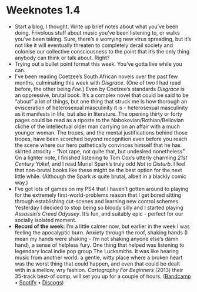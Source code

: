# Weeknotes 1.4

- Start a blog, I thought. Write up brief notes about what you’ve been doing. Frivolous stuff about music you’ve been listening to, or walks you’ve been taking. Sure, there’s a worrying new virus spreading, but it’s not like it will eventually threaten to completely derail society and colonise our collective consciousness to the point that it’s the only thing anybody can think or talk about. Right?
- Trying out a bullet point format this week. You’ve gotta live while you can.
- I’ve been reading Coetzee’s South African novels over the past few months, culminating this week with *Disgrace*. (One of two I had read before, the other being *Foe*.) Even by Coetzee’s standards *Disgrace* is an oppressive, brutal book. It’s a complex novel that could be said to be “about” a lot of things, but one thing that struck me is how thorough an evisceration of heterosexual masculinity it is - heterosexual masculinity as it manifests in life, but also in literature. The opening thirty or forty pages could be read as a riposte to the Nabokovian/Rothian/Bellovian cliche of the intellectual older man carrying on an affair with a much younger woman. The tropes, and the mental justifications behind those tropes, have been scorched beyond recognition even before you reach the scene where our hero pathetically convinces himself that he has skirted atrocity - “Not rape, not quite that, but undesired nonetheless”. On a lighter note, I finished listening to Tom Cox’s utterly charming *21st Century Yokel*, and I read Muriel Spark’s truly odd *Not to Disturb*. I feel that non-brutal books like these might be the best option for the next little while. (Although the Spark *is* quite brutal, albeit in a blackly comic way.)
- I’ve got lots of games on my PS4 that I haven’t gotten around to playing for the extremely first-world-problems reason that I get bored sitting through establishing cut-scenes and learning new control schemes. Yesterday I decided to stop being so bloody silly and I started playing *Assassin’s Creed Odyssey*. It’s fun, and suitably epic - perfect for our socially isolated moment.
- **Record of the week:** I’m a little calmer now, but earlier in the week I was feeling the apocalyptic burn. Anxiety through the roof, shaking hands (I mean my hands were shaking - I’m not shaking anyone else’s damn hand), a sense of helpless fury. One thing that helped was listening to legendary local indie pop group The Lucksmiths. It was like hearing music from another world: a gentle, witty place where a broken heart was the worst thing that could happen, and even that could be dealt with in a mellow, wry fashion. *Cartography For Beginners* (2013) their 35-track best-of comp, will set you up for a couple of hours. ([Bandcamp](https://thelucksmiths.bandcamp.com/album/cartography-for-beginners) • [Spotify](https://open.spotify.com/album/6vA2Gw5QHmfidUKZFshZ4J?si=ahLX55kMSZa3pBlpjrOggA) • [Discogs](https://www.discogs.com/The-Lucksmiths-Cartography-For-Beginners-A-Best-Of-The-Lucksmiths/master/1431272))
